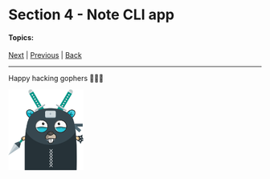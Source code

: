# Section 4 - Note CLI app

#### Topics:

[Next](https://github.com/steevehook/udemy-go101/blob/master/section_5-interfaces) |
[Previous](https://github.com/steevehook/udemy-go101/blob/master/section_3-language-basics-2) |
[Back](https://github.com/steevehook/udemy-go101)

---

Happy hacking gophers 🚀🚀🚀

<img src="https://github.com/steevehook/udemy-go101/raw/master/udemy-go101.svg?sanitize=true" width="150px"/>
